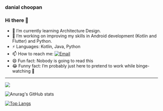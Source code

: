 ### danial choopan

### Hi there 👋
- 🌱 I’m currently learning Architecture Design.
- 🌱 I’m working on improving my skills in Android development (Kotlin and Flutter) and Python.
- ⚡ Languages: Kotlin, Java, Python
- 📫 How to reach me: [![Email](https://img.shields.io/badge/-Email-000?&labelColor=000&logo=gmail&link=mailto:danialchpan@gmail.com)](mailto:danialchpan@gmail.com)
- 😄 Fun fact: Nobody is going to read this
- 😂 Funny fact: I’m probably just here to pretend to work while binge-watching 🎥
<hr>


![](https://komarev.com/ghpvc/?username=danialchoopan&color=brightgreen)
 
 
 ![Anurag's GitHub stats](https://github-readme-stats.vercel.app/api?username=danialchoopan&show_icons=true&theme=dracula)

 
 [![Top Langs](https://github-readme-stats.vercel.app/api/top-langs/?username=danialchoopan&layout=compact&theme=dracula)](https://github.com/anuraghazra/github-readme-stats?theme=dracula)

